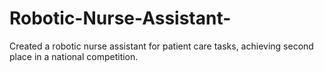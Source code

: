 # Robotic-Nurse-Assistant-
Created a robotic nurse assistant for patient care tasks, achieving second place in a national competition.
